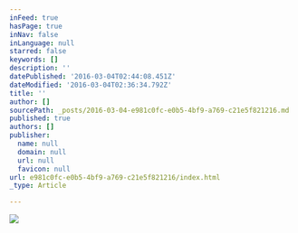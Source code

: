 ```yaml
---
inFeed: true
hasPage: true
inNav: false
inLanguage: null
starred: false
keywords: []
description: ''
datePublished: '2016-03-04T02:44:08.451Z'
dateModified: '2016-03-04T02:36:34.792Z'
title: ''
author: []
sourcePath: _posts/2016-03-04-e981c0fc-e0b5-4bf9-a769-c21e5f821216.md
published: true
authors: []
publisher:
  name: null
  domain: null
  url: null
  favicon: null
url: e981c0fc-e0b5-4bf9-a769-c21e5f821216/index.html
_type: Article

---
```

![](https://s3-us-west-2.amazonaws.com/the-grid-img/p/ccc11705daaa040562c504191591a4ed2ce66ffa.jpg)
